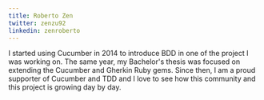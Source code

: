 ```yaml
---
title: Roberto Zen
twitter: zenzu92
linkedin: zenroberto
---
```


I started using Cucumber in 2014 to introduce BDD in one of the project I was working on. The same year, my Bachelor's thesis was focused on extending the Cucumber and Gherkin Ruby gems. Since then, I am a proud supporter of Cucumber and TDD and I love to see how this community and this project is growing day by day.